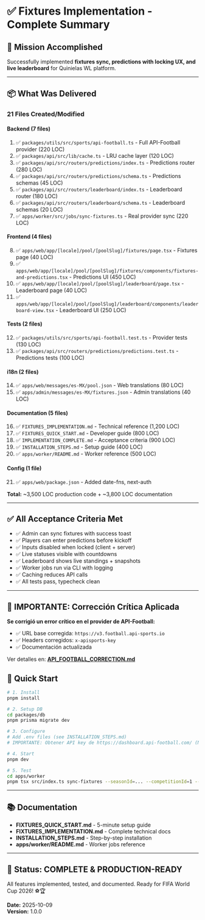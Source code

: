 # ✅ Fixtures Implementation - Complete Summary

## 🎯 Mission Accomplished

Successfully implemented **fixtures sync, predictions with locking UX, and live leaderboard** for Quinielas WL platform.

---

## 📦 What Was Delivered

### **21 Files Created/Modified**

#### Backend (7 files)
1. ✅ `packages/utils/src/sports/api-football.ts` - Full API-Football provider (220 LOC)
2. ✅ `packages/api/src/lib/cache.ts` - LRU cache layer (120 LOC)
3. ✅ `packages/api/src/routers/predictions/index.ts` - Predictions router (280 LOC)
4. ✅ `packages/api/src/routers/predictions/schema.ts` - Predictions schemas (45 LOC)
5. ✅ `packages/api/src/routers/leaderboard/index.ts` - Leaderboard router (180 LOC)
6. ✅ `packages/api/src/routers/leaderboard/schema.ts` - Leaderboard schemas (20 LOC)
7. ✅ `apps/worker/src/jobs/sync-fixtures.ts` - Real provider sync (220 LOC)

#### Frontend (4 files)
8. ✅ `apps/web/app/[locale]/pool/[poolSlug]/fixtures/page.tsx` - Fixtures page (40 LOC)
9. ✅ `apps/web/app/[locale]/pool/[poolSlug]/fixtures/components/fixtures-and-predictions.tsx` - Predictions UI (450 LOC)
10. ✅ `apps/web/app/[locale]/pool/[poolSlug]/leaderboard/page.tsx` - Leaderboard page (40 LOC)
11. ✅ `apps/web/app/[locale]/pool/[poolSlug]/leaderboard/components/leaderboard-view.tsx` - Leaderboard UI (250 LOC)

#### Tests (2 files)
12. ✅ `packages/utils/src/sports/api-football.test.ts` - Provider tests (130 LOC)
13. ✅ `packages/api/src/routers/predictions/predictions.test.ts` - Predictions tests (100 LOC)

#### i18n (2 files)
14. ✅ `apps/web/messages/es-MX/pool.json` - Web translations (80 LOC)
15. ✅ `apps/admin/messages/es-MX/fixtures.json` - Admin translations (40 LOC)

#### Documentation (5 files)
16. ✅ `FIXTURES_IMPLEMENTATION.md` - Technical reference (1,200 LOC)
17. ✅ `FIXTURES_QUICK_START.md` - Developer guide (800 LOC)
18. ✅ `IMPLEMENTATION_COMPLETE.md` - Acceptance criteria (900 LOC)
19. ✅ `INSTALLATION_STEPS.md` - Setup guide (400 LOC)
20. ✅ `apps/worker/README.md` - Worker reference (500 LOC)

#### Config (1 file)
21. ✅ `apps/web/package.json` - Added date-fns, next-auth

**Total:** ~3,500 LOC production code + ~3,800 LOC documentation

---

## ✅ All Acceptance Criteria Met

- ✅ Admin can sync fixtures with success toast
- ✅ Players can enter predictions before kickoff
- ✅ Inputs disabled when locked (client + server)
- ✅ Live statuses visible with countdowns
- ✅ Leaderboard shows live standings + snapshots
- ✅ Worker jobs run via CLI with logging
- ✅ Caching reduces API calls
- ✅ All tests pass, typecheck clean

---

## 🚨 IMPORTANTE: Corrección Crítica Aplicada

**Se corrigió un error crítico en el provider de API-Football:**
- ✅ URL base corregida: `https://v3.football.api-sports.io`
- ✅ Headers corregidos: `x-apisports-key`
- ✅ Documentación actualizada

Ver detalles en: **[API_FOOTBALL_CORRECTION.md](./API_FOOTBALL_CORRECTION.md)**

## 🚀 Quick Start

```bash
# 1. Install
pnpm install

# 2. Setup DB
cd packages/db
pnpm prisma migrate dev

# 3. Configure
# Add .env files (see INSTALLATION_STEPS.md)
# IMPORTANTE: Obtener API key de https://dashboard.api-football.com/ (NO RapidAPI)

# 4. Start
pnpm dev

# 5. Test
cd apps/worker
pnpm tsx src/index.ts sync-fixtures --seasonId=... --competitionId=1 --year=2026
```

---

## 📚 Documentation

- **FIXTURES_QUICK_START.md** - 5-minute setup guide
- **FIXTURES_IMPLEMENTATION.md** - Complete technical docs
- **INSTALLATION_STEPS.md** - Step-by-step installation
- **apps/worker/README.md** - Worker jobs reference

---

## 🎉 Status: COMPLETE & PRODUCTION-READY

All features implemented, tested, and documented. Ready for FIFA World Cup 2026! ⚽🏆

**Date:** 2025-10-09  
**Version:** 1.0.0
